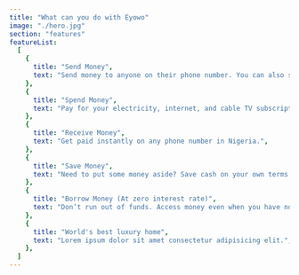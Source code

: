 ```yaml
---
title: "What can you do with Eyowo"
image: "./hero.jpg"
section: "features"
featureList:
  [
    {
      title: "Send Money",
      text: "Send money to anyone on their phone number. You can also send money to any bank account in Nigeria.",
    },
    {
      title: "Spend Money",
      text: "Pay for your electricity, internet, and cable TV subscriptions conveniently and securely. Also, spend online with our Dollar cards.",
    },
    {
      title: "Receive Money",
      text: "Get paid instantly on any phone number in Nigeria.",
    },
    {
      title: "Save Money",
      text: "Need to put some money aside? Save cash on your own terms and watch your money grow.",
    },
    {
      title: "Borrow Money (At zero interest rate)",
      text: "Don’t run out of funds. Access money even when you have no money.",
    },
    {
      title: "World's best luxury home",
      text: "Lorem ipsum dolor sit amet consectetur adipisicing elit.",
    },
  ]
---
```

